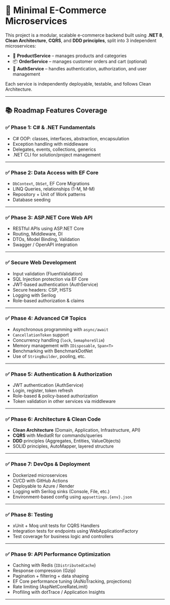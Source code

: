 # 🛒 Minimal E-Commerce Microservices

This project is a modular, scalable e-commerce backend built using **.NET 8**, **Clean Architecture**, **CQRS**, and **DDD principles**, split into 3 independent microservices:

- 🧱 **ProductService** – manages products and categories  
- 📦 **OrderService** – manages customer orders and cart (optional)  
- 🔐 **AuthService** – handles authentication, authorization, and user management

Each service is independently deployable, testable, and follows Clean Architecture.

---

## 📚 Roadmap Features Coverage

### ✅ Phase 1: C# & .NET Fundamentals
- C# OOP: classes, interfaces, abstraction, encapsulation  
- Exception handling with middleware  
- Delegates, events, collections, generics  
- .NET CLI for solution/project management  

---

### ✅ Phase 2: Data Access with EF Core
- `DbContext`, `DbSet`, EF Core Migrations  
- LINQ Queries, relationships (1-M, M-M)  
- Repository + Unit of Work patterns  
- Database seeding  

---

### ✅ Phase 3: ASP.NET Core Web API
- RESTful APIs using ASP.NET Core  
- Routing, Middleware, DI  
- DTOs, Model Binding, Validation  
- Swagger / OpenAPI integration  

---

### ✅ Secure Web Development
- Input validation (FluentValidation)  
- SQL Injection protection via EF Core  
- JWT-based authentication (AuthService)  
- Secure headers: CSP, HSTS  
- Logging with Serilog  
- Role-based authorization & claims  

---

### ✅ Phase 4: Advanced C# Topics
- Asynchronous programming with `async/await`  
- `CancellationToken` support  
- Concurrency handling (`lock`, `SemaphoreSlim`)  
- Memory management with `IDisposable`, `Span<T>`  
- Benchmarking with BenchmarkDotNet  
- Use of `StringBuilder`, pooling, etc.  

---

### ✅ Phase 5: Authentication & Authorization
- JWT authentication (AuthService)  
- Login, register, token refresh  
- Role-based & policy-based authorization  
- Token validation in other services via middleware  

---

### ✅ Phase 6: Architecture & Clean Code
- **Clean Architecture** (Domain, Application, Infrastructure, API)  
- **CQRS** with MediatR for commands/queries  
- **DDD** principles (Aggregates, Entities, ValueObjects)  
- SOLID principles, AutoMapper, layered structure  

---

### ✅ Phase 7: DevOps & Deployment
- Dockerized microservices  
- CI/CD with GitHub Actions  
- Deployable to Azure / Render  
- Logging with Serilog sinks (Console, File, etc.)  
- Environment-based config using `appsettings.{env}.json`  

---

### ✅ Phase 8: Testing
- xUnit + Moq unit tests for CQRS Handlers  
- Integration tests for endpoints using WebApplicationFactory  
- Test coverage for business logic and controllers  

---

### ✅ Phase 9: API Performance Optimization
- Caching with Redis (`IDistributedCache`)  
- Response compression (Gzip)  
- Pagination + filtering + data shaping  
- EF Core performance tuning (AsNoTracking, projections)  
- Rate limiting (AspNetCoreRateLimit)  
- Profiling with dotTrace / Application Insights  

---


